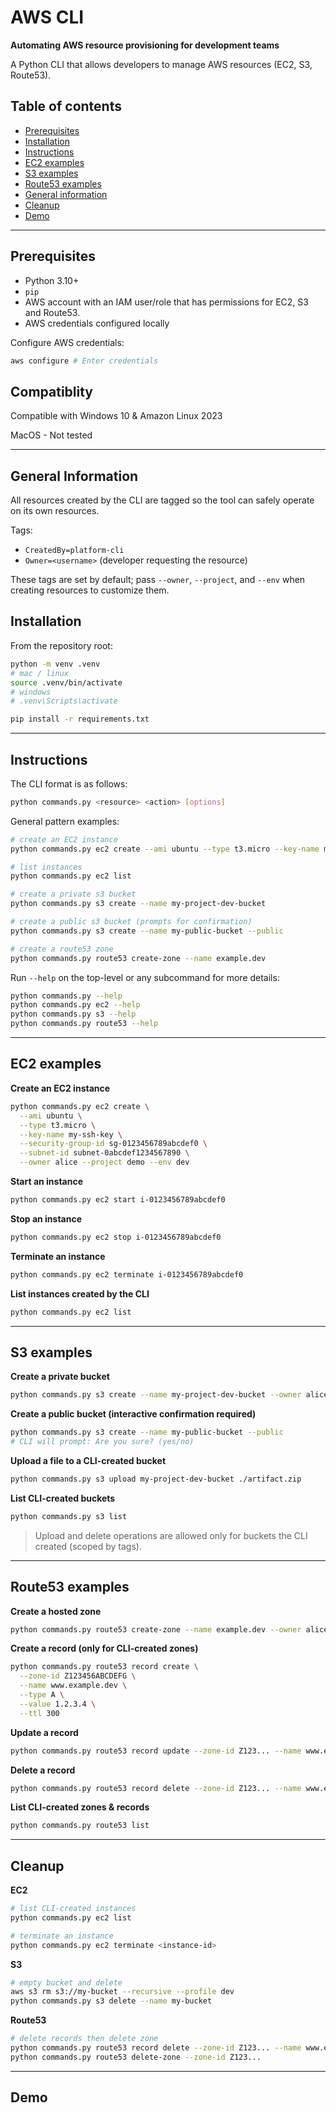 # AWS CLI

**Automating AWS resource provisioning for development teams**

A Python CLI that allows developers to manage AWS resources (EC2, S3, Route53). 



## Table of contents

- [Prerequisites](#prerequisites)
- [Installation](#installation)
- [Instructions](#instructions)
- [EC2 examples](#ec2-examples)
- [S3 examples](#s3-examples)
- [Route53 examples](#route53-examples)
- [General information](#general-information)
- [Cleanup](#cleanup-instructions)
- [Demo](#demo-evidence-for-submission)

---

## Prerequisites

- Python 3.10+
- `pip`
- AWS account with an IAM user/role that has permissions for EC2, S3 and Route53.
- AWS credentials configured locally

Configure AWS credentials:

```bash
aws configure # Enter credentials
```
## Compatiblity
Compatible with Windows 10 & Amazon Linux 2023

MacOS - Not tested

---


## General Information

All resources created by the CLI are tagged so the tool can safely operate on its own resources.

Tags:

- `CreatedBy=platform-cli`
- `Owner=<username>` (developer requesting the resource)

These tags are set by default; pass `--owner`, `--project`, and `--env` when creating resources to customize them.


## Installation

From the repository root:

```bash
python -m venv .venv
# mac / linux
source .venv/bin/activate
# windows
# .venv\Scripts\activate

pip install -r requirements.txt
```

---

## Instructions

The CLI format is as follows:

```bash
python commands.py <resource> <action> [options]
```

General pattern examples:

```bash
# create an EC2 instance
python commands.py ec2 create --ami ubuntu --type t3.micro --key-name my-key --subnet-id subnet-0123...

# list instances
python commands.py ec2 list

# create a private s3 bucket
python commands.py s3 create --name my-project-dev-bucket

# create a public s3 bucket (prompts for confirmation)
python commands.py s3 create --name my-public-bucket --public

# create a route53 zone
python commands.py route53 create-zone --name example.dev
```

Run `--help` on the top-level or any subcommand for more details:

```bash
python commands.py --help
python commands.py ec2 --help
python commands.py s3 --help
python commands.py route53 --help
```

---

## EC2 examples

**Create an EC2 instance**

```bash
python commands.py ec2 create \
  --ami ubuntu \
  --type t3.micro \
  --key-name my-ssh-key \
  --security-group-id sg-0123456789abcdef0 \
  --subnet-id subnet-0abcdef1234567890 \
  --owner alice --project demo --env dev
```

**Start an instance**

```bash
python commands.py ec2 start i-0123456789abcdef0
```

**Stop an instance**

```bash
python commands.py ec2 stop i-0123456789abcdef0
```

**Terminate an instance**

```bash
python commands.py ec2 terminate i-0123456789abcdef0
```

**List instances created by the CLI**

```bash
python commands.py ec2 list
```

---

## S3 examples

**Create a private bucket**

```bash
python commands.py s3 create --name my-project-dev-bucket --owner alice --project demo --env dev
```

**Create a public bucket (interactive confirmation required)**

```bash
python commands.py s3 create --name my-public-bucket --public
# CLI will prompt: Are you sure? (yes/no)
```

**Upload a file to a CLI-created bucket**

```bash
python commands.py s3 upload my-project-dev-bucket ./artifact.zip
```

**List CLI-created buckets**

```bash
python commands.py s3 list
```

> Upload and delete operations are allowed only for buckets the CLI created (scoped by tags).

---

## Route53 examples

**Create a hosted zone**

```bash
python commands.py route53 create-zone --name example.dev --owner alice
```

**Create a record (only for CLI-created zones)**

```bash
python commands.py route53 record create \
  --zone-id Z123456ABCDEFG \
  --name www.example.dev \
  --type A \
  --value 1.2.3.4 \
  --ttl 300
```

**Update a record**

```bash
python commands.py route53 record update --zone-id Z123... --name www.example.dev --type A --value 5.6.7.8
```

**Delete a record**

```bash
python commands.py route53 record delete --zone-id Z123... --name www.example.dev --type A
```

**List CLI-created zones & records**

```bash
python commands.py route53 list
```

---


## Cleanup

**EC2**

```bash
# list CLI-created instances
python commands.py ec2 list

# terminate an instance
python commands.py ec2 terminate <instance-id>
```

**S3**

```bash
# empty bucket and delete
aws s3 rm s3://my-bucket --recursive --profile dev
python commands.py s3 delete --name my-bucket
```

**Route53**

```bash
# delete records then delete zone
python commands.py route53 record delete --zone-id Z123... --name www.example.dev --type A
python commands.py route53 delete-zone --zone-id Z123...
```
---

## Demo



